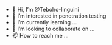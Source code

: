- 👋 Hi, I’m @Teboho-linguini
- 👀 I’m interested in penetration testing
- 🌱 I’m currently learning ...
- 💞️ I’m looking to collaborate on ...
- 📫 How to reach me ...

<!---
Teboho-linguini/Teboho-linguini is a ✨ special ✨ repository because its `README.md` (this file) appears on your GitHub profile.
You can click the Preview link to take a look at your changes.
--->
